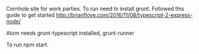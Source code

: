 Cornhole site for work parties.
To run need to install grunt.
Followed this guide to get started
http://brianflove.com/2016/11/08/typescript-2-express-node/

Atom needs grunt-typescript installed, grunt-runner

To run npm start.